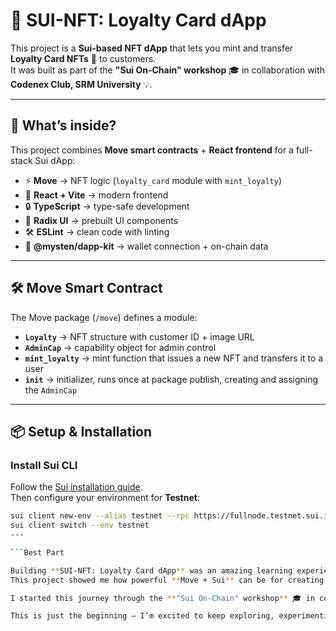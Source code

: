 # 🎨 SUI-NFT: Loyalty Card dApp  

This project is a **Sui-based NFT dApp** that lets you mint and transfer **Loyalty Card NFTs** 🪪 to customers.  
It was built as part of the **"Sui On-Chain" workshop** 🎓 in collaboration with **Codenex Club, SRM University** 💡.  

---

## 🚀 What’s inside?

This project combines **Move smart contracts** + **React frontend** for a full-stack Sui dApp:  

- ⚡ **Move** → NFT logic (`loyalty_card` module with `mint_loyalty`)  
- 🎨 **React + Vite** → modern frontend  
- 🔒 **TypeScript** → type-safe development  
- 🧩 **Radix UI** → prebuilt UI components  
- 🛠️ **ESLint** → clean code with linting  
- 🔗 **@mysten/dapp-kit** → wallet connection + on-chain data  

---

## 🛠️ Move Smart Contract

The Move package (`/move`) defines a module:  

- **`Loyalty`** → NFT structure with customer ID + image URL  
- **`AdminCap`** → capability object for admin control  
- **`mint_loyalty`** → mint function that issues a new NFT and transfers it to a user  
- **`init`** → initializer, runs once at package publish, creating and assigning the `AdminCap`  

---

## 📦 Setup & Installation

###  Install Sui CLI
Follow the [Sui installation guide](https://docs.sui.io/build/install).  
Then configure your environment for **Testnet**:  

```bash
sui client new-env --alias testnet --rpc https://fullnode.testnet.sui.io:443
sui client switch --env testnet
---

```Best Part 

Building **SUI-NFT: Loyalty Card dApp** was an amazing learning experience 💡.  
This project showed me how powerful **Move + Sui** can be for creating secure and scalable on-chain applications.  

I started this journey through the **"Sui On-Chain" workshop** 🎓 in collaboration with **Codenex Club, SRM University** 🏫, and it gave me the confidence to turn ideas into working blockchain projects 🚀.  

This is just the beginning — I’m excited to keep exploring, experimenting, and building more innovative dApps on **Sui** 🔗✨.  

